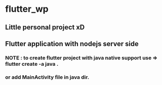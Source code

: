 # flutter_wp

## Little personal project xD

## Flutter application with nodejs server side

### NOTE : to create flutter project with java native support use => flutter create -a java . 
### or add MainActivity file in java dir.

